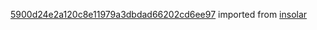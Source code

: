 [5900d24e2a120c8e11979a3dbdad66202cd6ee97](https://github.com/insolar/insolar/commit/5900d24e2a120c8e11979a3dbdad66202cd6ee97) imported from [insolar](https://github.com/insolar/insolar)
